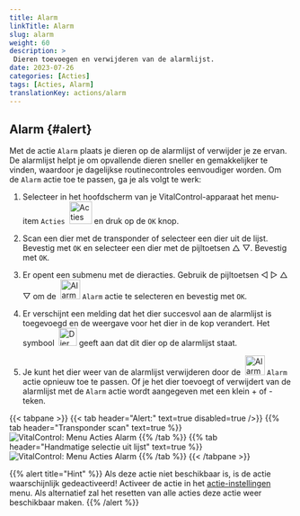 ```yaml
---
title: Alarm
linkTitle: Alarm
slug: alarm
weight: 60
description: >
 Dieren toevoegen en verwijderen van de alarmlijst.
date: 2023-07-26
categories: [Acties]
tags: [Acties, Alarm]
translationKey: actions/alarm
---
```


## Alarm {#alert}

Met de actie `Alarm` plaats je dieren op de alarmlijst of verwijder je ze ervan. De alarmlijst helpt je om opvallende dieren sneller en gemakkelijker te vinden, waardoor je dagelijkse routinecontroles eenvoudiger worden. Om de `Alarm` actie toe te passen, ga je als volgt te werk:

1. Selecteer in het hoofdscherm van je VitalControl-apparaat het menu-item `Acties` &nbsp;<img src="/icons/actions.svg" width="40" align="bottom" alt="Acties" /> en druk op de `OK` knop.

2. Scan een dier met de transponder of selecteer een dier uit de lijst. Bevestig met `OK` en selecteer een dier met de pijltoetsen △ ▽. Bevestig met `OK`.

3. Er opent een submenu met de dieracties. Gebruik de pijltoetsen ◁ ▷ △ ▽ om de &nbsp;<img src="/icons/actions/alarm.svg" width="35" align="bottom" alt="Alarm toevoegen" /> `Alarm` actie te selecteren en bevestig met `OK`.

4. Er verschijnt een melding dat het dier succesvol aan de alarmlijst is toegevoegd en de weergave voor het dier in de kop verandert. Het symbool &nbsp;<img src="/icons/header/animal-in-alarm.svg" width="32" align="bottom" alt="Dier in alarm" /> geeft aan dat dit dier op de alarmlijst staat.

5. Je kunt het dier weer van de alarmlijst verwijderen door de &nbsp;<img src="/icons/actions/alarm-minus.svg" width="35" align="bottom" alt="Alarm verwijderen" /> `Alarm` actie opnieuw toe te passen. Of je het dier toevoegt of verwijdert van de alarmlijst met de `Alarm` actie wordt aangegeven met een klein + of - teken.

{{< tabpane >}}
{{< tab header="Alert:" text=true disabled=true />}}
{{% tab header="Transponder scan" text=true %}}
 ![VitalControl: Menu Acties Alarm](../images/alarm-scan.png "Alarm")
{{% /tab %}}
{{% tab header="Handmatige selectie uit lijst" text=true %}}
 ![VitalControl: Menu Acties Alarm](../images/alarm.png "Alarm")
{{% /tab %}}
{{< /tabpane >}}

{{% alert title="Hint" %}}
Als deze actie niet beschikbaar is, is de actie waarschijnlijk gedeactiveerd! Activeer de actie in het [actie-instellingen](../setting/) menu. Als alternatief zal het resetten van alle acties deze actie weer beschikbaar maken.
{{% /alert %}}
